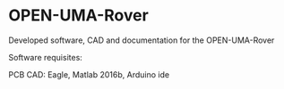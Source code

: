 # OPEN-UMA-Rover
Developed software, CAD and documentation for the OPEN-UMA-Rover

Software requisites:

PCB CAD: Eagle, Matlab 2016b, Arduino ide
